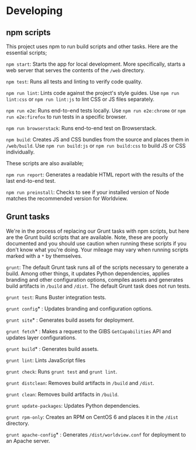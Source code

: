 # Developing

## npm scripts

This project uses npm to run build scripts and other tasks. Here are the essential scripts;

`npm start`: Starts the app for local development. More specifically, starts a web server that serves the contents of the `/web` directory.

`npm test`: Runs all tests and linting to verify code quality.

`npm run lint`: Lints code against the project's style guides. Use `npm run lint:css` or `npm run lint:js` to lint CSS or JS files separately.

`npm run e2e`: Runs end-to-end tests locally. Use `npm run e2e:chrome` or `npm run e2e:firefox` to run tests in a specific browser.

`npm run browserstack`: Runs end-to-end test on Browserstack.

`npm build`: Creates JS and CSS bundles from the source and places them in `/web/build`. Use `npm run build:js` or `npm run build:css` to build JS or CSS individually.

These scripts are also available;

`npm run report`: Generates a readable HTML report with the results of the last end-to-end test.

`npm run preinstall`: Checks to see if your installed version of Node matches the recommended version for Worldview.

## Grunt tasks

We're in the process of replacing our Grunt tasks with npm scripts, but here are the Grunt build scripts that are available. Note, these are poorly documented and you should use caution when running these scripts if you don't know what you're doing. Your mileage may vary when running scripts marked with a `*` by themselves.

`grunt`: The default Grunt task runs all of the scripts necessary to generate a build. Among other things, it updates Python dependencies, applies branding and other configuration options, compiles assets and generates build artifacts in `/build` and `/dist`. The default Grunt task does not run tests.

`grunt test`: Runs Buster integration tests.

`grunt config`* : Updates branding and configuration options.

`grunt site`* : Generates build assets for deployment.

`grunt fetch`* : Makes a request to the GIBS `GetCapabilities` API and updates layer configurations.

`grunt build`* : Generates build assets.

`grunt lint`: Lints JavaScript files

`grunt check`: Runs `grunt test` and `grunt lint`.

`grunt distclean`: Removes build artifacts in `/build` and `/dist`.

`grunt clean`: Removes build artifacts in `/build`.

`grunt update-packages`: Updates Python dependencies.

`grunt rpm-only`: Creates an RPM on CentOS 6 and places it in the `/dist` directory.

`grunt apache-config`* : Generates `/dist/worldview.conf` for deployment to an Apache server.
